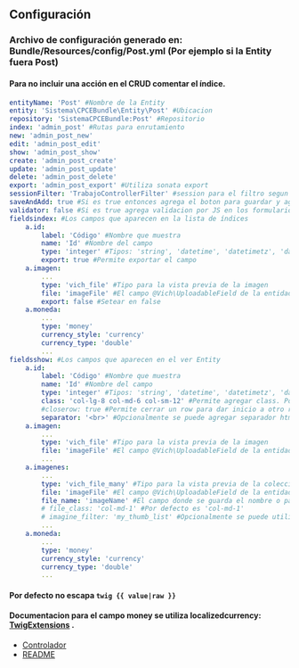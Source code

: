 ## Configuración

### Archivo de configuración generado en: Bundle/Resources/config/Post.yml (Por ejemplo si la Entity fuera Post)
#### Para no incluir una acción en el CRUD comentar el índice.
```yaml
entityName: 'Post' #Nombre de la Entity
entity: 'Sistema\CPCEBundle\Entity\Post' #Ubicacion
repository: 'SistemaCPCEBundle:Post' #Repositorio
index: 'admin_post' #Rutas para enrutamiento
new: 'admin_post_new'
edit: 'admin_post_edit'
show: 'admin_post_show'
create: 'admin_post_create'
update: 'admin_post_update'
delete: 'admin_post_delete'
export: 'admin_post_export' #Utiliza sonata export
sessionFilter: 'TrabajoControllerFilter' #session para el filtro segun la entity
saveAndAdd: true #Si es true entonces agrega el boton para guardar y agregar otro
validator: false #Si es true agrega validacion por JS en los formularios (*Sin mantenimiento)
fieldsindex: #Los campos que aparecen en la lista de índices
    a.id:
        label: 'Código' #Nombre que muestra
        name: 'Id' #Nombre del campo
        type: 'integer' #Tipos: 'string', 'datetime', 'datetimetz', 'date', 'time', 'boolean', 'ONE_TO_MANY', 'MANY_TO_MANY', 'vich_file', 'money'
        export: true #Permite exportar el campo
    a.imagen:
        ...
        type: 'vich_file' #Tipo para la vista previa de la imagen
        file: 'imageFile' #El campo @Vich\UploadableField de la entidad
        export: false #Setear en false
    a.moneda:
        ...
        type: 'money'
        currency_style: 'currency'
        currency_type: 'double'
        ...
fieldsshow: #Los campos que aparecen en el ver Entity
    a.id:
        label: 'Código' #Nombre que muestra
        name: 'Id' #Nombre del campo
        type: 'integer' #Tipos: 'string', 'datetime', 'datetimetz', 'date', 'time', 'boolean', 'ONE_TO_MANY', 'MANY_TO_MANY', 'vich_file', 'vich_file_many', 'money'
        class: 'col-lg-8 col-md-6 col-sm-12' #Permite agregar class. Por defecto es col-12
        #closerow: true #Permite cerrar un row para dar inicio a otro row (http://getbootstrap.com/)
        separator: '<br>' #Opcionalmente se puede agregar separador html para ONE_TO_MANY || MANY_TO_MANY
    a.imagen:
        ...
        type: 'vich_file' #Tipo para la vista previa de la imagen
        file: 'imageFile' #El campo @Vich\UploadableField de la entidad
        ...
    a.imagenes:
        ...
        type: 'vich_file_many' #Tipo para la vista previa de la colección de imagenes
        file: 'imageFile' #El campo @Vich\UploadableField de la entidad relacionada
        file_name: 'imageName' #El campo donde se guarda el nombre o path de la imagen
        # file_class: 'col-md-1' #Por defecto es 'col-md-1'
        # imagine_filter: 'my_thumb_list' #Opcionalmente se puede utilizar filtro por ejemplo 'my_thumb_list' del listado
        ...
    a.moneda:
        ...
        type: 'money'
        currency_style: 'currency'
        currency_type: 'double'
        ...
```
#### Por defecto no escapa ```twig {{ value|raw }} ```

#### Documentacion para el campo money se utiliza localizedcurrency: [TwigExtensions](http://twig.sensiolabs.org/doc/extensions/intl.html) .

* [Controlador](controlador.md)
* [README](https://github.com/MWSimple/AdminCrudBundle/blob/version30/README.md)
